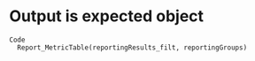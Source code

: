 # Output is expected object

    Code
      Report_MetricTable(reportingResults_filt, reportingGroups)

